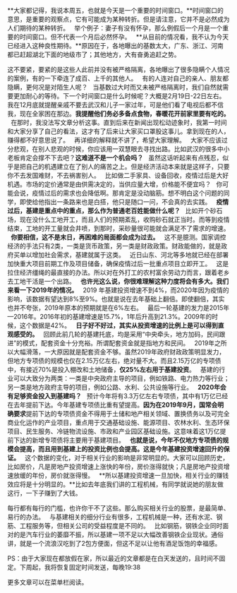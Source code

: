**大家都记得，我说本周五，也就是今天是一个重要的时间窗口。**时间窗口的意思，是重要的观察点，它有可能成为某种转折。但是请注意，它并不是必然成为人们期待的某种转折。
 
举个例子：妻子有没有怀孕，那么例假后一个月是一个重要的时间窗口。但不代表一个月后必然怀孕。
 
**从目前的情况看，我不认为今天已经进入这种良性期待。**原因在于，各地曝出的基数太大，广东、浙江、河南都已赶超湖北下面的地级市了；其他地方，大有奋勇追赶之势。
  
这不要紧，要紧的是这些人此前并没有被严格隔离，各地曝出了很多隐瞒个人情况的案例，有的一下牵连了成百、上千的其他人。
 
有的人连对自己的亲人、朋友都隐瞒，更何况是对陌生人呢？
 
当基数过大时而又未被严格隔离时，我们自然就需要更加耐心的等待。下一个时间窗口是什么时候呢？大概是2月19日-22日左右。
 
我在12月底就提醒亲戚不要去武汉和儿子一家过年，可是他们看了电视后都不信我，现在全家困在那边。**我提醒他们务必多备点食物，春暖花开前家里要有吃的。**
 
在那时，我没法写文章分析这事。直到后来在新闻出现松动迹象时，我第一时间和大家分享了自己的看法，这才有了后来让大家买口罩股这事儿。拿到现在的人，赚得都不好意思说了。
 
再详细的解释就不讲了，希望大家理解。
 
大家不应该过分悲观，在别人悲观的时候，你应该用一双慧眼去寻找出路。比如武汉的很多中小老板肯定会撑不下去吧？**这难道不是一个机会吗？**
 
虽然这话听起来有点残忍，似乎是把自己的机遇建立在了别人的痛苦之上。但是经济活动本来就是这样子，只要你不去发国难财，不去祸害别人。
 
比如做二手家具、设备回收，疫情过后是大好机遇。市场的定价通常是由供需决定的，当供应量大增，价格能不便宜吗？
 
你可能会说，疫情过后的需求也会降低啊。那肯定是没动脑筋。想不明白这个问题的同学，即使给他指出一条路来也是白搭，他只是随口一问，不会真的去实践。
 
**疫情过后，基建是重点中的重点，那么作为普通老百姓能做什么呢？**
 
比如开个砂石场，现在没什么工地开工，而且人们的预期紊乱，收购砂石就正当时。而等到疫情结束，工地的开工量就会井喷，到那时，采砂量很可能就会满足不了需求的增速。
 
**你要相信，这不是末日，再困难的局面都会成为过去。**
 
这不是臆测。国家调控经济的手法只有2类，一类是货币政策，另一类是财政政策。财政能做的，就是政府买单以增加社会需求，基建就属于这类。
 
近日山东、河北等多地就已经在部署加快重大项目前期工作及项目储备，确保疫情过后一批重点项目立即开工。
 
这是拉住经济缰绳的最直接的办法。所以对在外打工的农村富余劳动力而言，跟着老乡去工地干活是一个出路。
 
**也许光这么说，你很难理解这种力度将会有多大。我们来看一下2019年的情况。**
 
2019 年基建投资增速不到4%，而2020年因为疫情的影响，该数据有望达到8%至9%。也就是说在去年基础上翻倍。即使翻倍，其实也并不夸张，2019年原本的预期就是在6%左右。
 
最后一轮基建的发力是2015年—2016年。2016年初的基建增速是15.7%，1年后升高到21.3%。2009年的时候，这个数据是42%。
 
**日子好不好过，其实从投资增速的比例上是可以得到直观感受的。**
 
回顾此前几轮的基建托底，均是采用“中央牵头，地方加码，民间跟进”的模式，配套资金十分充裕。所谓配套资金就是指地方和民间。
 
2019年之所以大幅滑落，一大原因就是配套资金不够。虽然2019年政府财政政策明显发力，但地方专项债的规模也仅在2.15万亿左右，绝对量不大。而且2.15万亿的专项债中，有接近70%是投入棚改和土地储备，**仅25%左右用于基建投资**。
 
基建的行业可以大致分为两类：一类是中央政府主导的项目，例如铁路、电力热力等行业；另一类是地方政府主导的项目，例如公路、水利、公共设施等行业。
 
**2020年会有足够资金投入到基建吗？**
 
预计今年将有3.3万亿左右专项债，其中有1万亿已经在去年提前下达。今年基建专项债比重有望提高。**因为在2019年9月，国常会明确要求**提前下达的专项债资金不得用于土储和地产相关领域、置换债务以及可完全商业化运作的产业项目，重点用于交通基础设施、能源项目、农林水利、生态环保项目、民生服务、冷链物流设施、市政和产业园区基础设施。这意味着这1万亿提前下达的新增专项债将主要用于基建项目。
 
**也就是说，今年不仅地方专项债的规模会提高，而且用到基建上的投资比例也会提高。这是今年基建投资增速回升的保证。**
 
这个数据的变化，对于相关行业的影响是非常明显的。大家可以回顾历史，比如房价，凡是房地产投资增速上涨快的年份，房价涨得就快；凡是房地产投资增速放缓的年份，房价就涨得慢。
 
**所以基建投资增速一旦加快，相关行业的赚钱效应将是十分明显的。**比如去年底我们讲的工程机械，有同学就说她的朋友做这行，一下子赚到了大钱。
  
每行都有每行的门槛，也许你干不了这些。那么购买相关行业的股票，是最简单、易行的办法。
 
与基建相关的细分行业有很多，工程机械是一种，还有水泥、钢筋、工程服务等，但相关公司的受益程度是不同的。
 
比如钢筋，钢铁企业同时面对的是汽车行业的萎靡不振，所以基建一项不足以大幅改善钢铁企业现状。通俗讲，就是一个流浪汉吃到了2包方便面，但这不足以让他有酒足饭饱的幸福感。
  
  
PS：由于大家现在都放假在家，所以最近的文章都是在白天发送的，且时间不固定。下周起，我将恢复固定时间发送，每晚19:38
  
更多文章可以在菜单栏阅读。